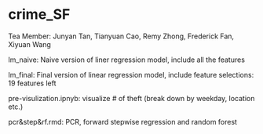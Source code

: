 # crime_SF
Tea Member: Junyan Tan, Tianyuan Cao, Remy Zhong, Frederick Fan, Xiyuan Wang

lm_naive: Naive version of liner regression model, include all the features

lm_final: Final version of linear regression model, include feature selections: 19 features left

pre-visulization.ipnyb: visualize # of theft (break down by weekday, location etc.)

pcr&step&rf.rmd: PCR, forward stepwise regression and random forest
